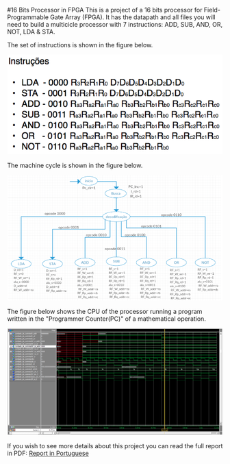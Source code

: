 #16 Bits Processor in FPGA
This is a project of a 16 bits processor for Field-Programmable Gate Array (FPGA). It has the datapath and all files you will need to build a multicicle processor with 7 instructions: ADD, SUB, AND, OR, NOT, LDA & STA. 

The set of instructions is shown in the figure below.

![](https://github.com/jaimedantas/16-bits-Processor-FPGA/blob/master/Instru%C3%A7%C3%B5es.png)

The machine cycle is shown in the figure below.

![](https://github.com/jaimedantas/16-bits-Processor-FPGA/blob/master/fluxograma.png)

The figure below shows the CPU of the processor running a program written in the "Programmer Counter(PC)" of a mathematical operation.

![](https://github.com/jaimedantas/16-bits-Processor-FPGA/blob/master/cpu_print.png)

If you wish to see more details about this project you can read the full report in PDF:
[Report in Portuguese](https://github.com/jaimedantas/16-bits-Processor-FPGA/blob/master/sistemas_digitais.pdf)
